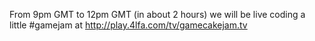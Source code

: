 From 9pm GMT to 12pm GMT (in about 2 hours) we will be live coding a little #gamejam at http://play.4lfa.com/tv/gamecakejam.tv